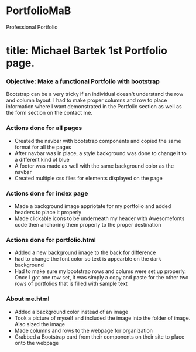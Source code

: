 # PortfolioMaB
Professional Portfolio

<h1> title: Michael Bartek 1st Portfolio page.</h1>

<h3> Objective: Make a functional Portfolio with bootstrap</h3>

<p> Bootstrap can be a very tricky if an individual doesn't understand the row and column layout. I had to make proper columns and row to place information where I want demonstrated in the Portfolio section as well as the form section on the contact me.
<p>

<h3> Actions done for all pages</h3>

<ul>
    <li>Created the navbar with bootstrap components and copied the same format for all the pages</li>
    <li>After navbar was in place, a style background was done to change it to a different kind of blue</li>
    <li>A footer was made as well with the same background color as the navbar</li>
    <li>Created multiple css files for elements displayed on the page</li>
</ul>

<h3>Actions done for index page</h3>
    <ul>
        <li>Made a background image appriotate for my portfolio and added headers to place it properly</li>
        <li>Made clickable icons to be underneath my header with Awesomefonts code then anchoring them properly to the proper destination</li>
    </ul>

<h3>Actions done for portfolio.html</h3>
    <ul>
        <li>Added a new background image to the back for difference</li>
        <li>had to change the font color so text is appearble on the dark background</li>
        <li>Had to make sure my bootstrap rows and colums were set up properly. Once I got one row set, it was simply a copy and paste for the other two rows of portfolios that is filled with sample text</li>
    </ul>

<h3>About me.html</h3>
    <ul> 
        <li>Added a background color instead of an image</li>
        <li>Took a picture of myself and included the image into the folder of image. Also sized the image</li>
        <li> Made columns and rows to the webpage for organization</li>
        <li> Grabbed a Bootstrap card from their components on their site to place onto the webpage</li>
    </ul>







